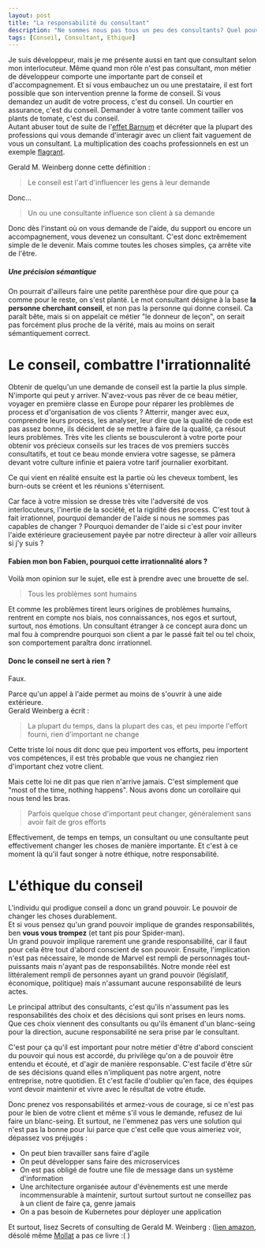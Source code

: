 ```yaml
---
layout: post
title: "La responsabilité du consultant"
description: "Ne sommes nous pas tous un peu des consultants? Quel pouvoir avons-nous ?"
tags: [Conseil, Consultant, Ethique]
---
```


Je suis développeur, mais je me présente aussi en tant que consultant selon mon interlocuteur.
Même quand mon rôle n'est pas consultant, mon métier de développeur comporte une 
importante part de conseil et d'accompagnement. Et si vous embauchez un ou une prestataire, il est fort possible que son
intervention prenne la forme de conseil. Si vous demandez un audit de votre process, c'est du conseil. Un courtier en
assurance, c'est du conseil. Demander à votre tante comment tailler vos plants de tomate, c'est du conseil.    
Autant abuser tout de suite de l'[effet Barnum](https://fr.wikipedia.org/wiki/Effet_Barnum) et décréter que la plupart des 
professions qui vous demande d'interagir avec un client fait vaguement de vous un consultant. La multiplication des 
coachs professionnels en est un exemple [flagrant](https://en.wikipedia.org/wiki/Coaching).

Gerald M. Weinberg donne cette définition : 
> Le conseil est l'art d'influencer les gens à leur demande  
  
Donc...
> Un ou une consultante influence son client à sa demande 

Donc dès l'instant où on vous demande de l'aide, du support ou encore un accompagnement, vous devenez un consultant.
C'est donc extrêmement simple de le devenir. Mais comme toutes les choses simples, ça arrête vite de l'être.


##### Une précision sémantique
On pourrait d'ailleurs faire une petite parenthèse pour dire que pour ça comme pour le reste, on s'est planté. Le 
mot consultant désigne à la base **la personne cherchant conseil**, et non pas la personne qui donne conseil. 
Ca paraît bête, mais si on appelait ce métier "le donneur de leçon", on serait pas forcément plus proche de la 
vérité, mais au moins on serait sémantiquement correct.

# Le conseil, combattre l'irrationnalité

Obtenir de quelqu'un une demande de conseil est la partie la plus simple. N'importe qui peut y arriver. N'avez-vous pas rêver de ce beau métier, voyager en première classe en Europe pour réparer les problèmes de process et
d'organisation de vos clients ? Atterrir, manger avec eux, comprendre leurs process, les analyser, leur dire que
la qualité de code est pas assez bonne, ils décident de se mettre à faire de la qualité, ça résout leurs problèmes.
Très vite les clients se bousculeront à votre porte pour obtenir vos précieux conseils sur les traces de vos premiers 
succès consultatifs, et tout ce beau monde enviera votre sagesse, se pâmera devant votre culture infinie et paiera
votre tarif journalier exorbitant.
 
Ce qui vient en réalité ensuite est la partie où les cheveux tombent, les burn-outs se créent et les réunions 
s'éternisent.  

Car face à votre mission se dresse très vite l'adversité de vos interlocuteurs, l'inertie de la société, et la
rigidité des process. C'est tout à fait irrationnel, pourquoi demander de l'aide si nous ne sommes pas capables
de changer ? Pourquoi demander de l'aide si c'est pour inviter l'aide extérieure gracieusement payée par notre
directeur à aller voir ailleurs si j'y suis ?

#### Fabien mon bon Fabien, pourquoi cette irrationnalité alors ?

Voilà mon opinion sur le sujet, elle est à prendre avec une brouette de sel.

> Tous les problèmes sont humains

Et comme les problèmes tirent leurs origines de problèmes humains, rentrent en compte nos biais, nos connaissances, 
nos egos et surtout, surtout, nos émotions. Un consultant étranger à ce concept aura donc un mal fou à comprendre 
pourquoi son client a par le passé fait tel ou tel choix, son comportement paraîtra donc irrationnel.


#### Donc le conseil ne sert à rien ?

Faux.

Parce qu'un appel à l'aide permet au moins de s'ouvrir à une aide extérieure.     
Gerald Weinberg a écrit : 
> La plupart du temps, dans la plupart des cas, et peu importe l'effort fourni, rien d'important ne change

Cette triste loi nous dit donc que peu importent vos efforts, peu importent vos compétences, il est très probable que vous ne 
changiez rien d'important chez votre client.    

Mais cette loi ne dit pas que rien n'arrive jamais. C'est simplement que "most of the time, nothing happens". Nous 
avons donc un corollaire qui nous tend les bras.

> Parfois quelque chose d'important peut changer, généralement sans avoir fait de gros efforts    

Effectivement, de temps en temps, un consultant ou une consultante peut effectivement changer les choses de manière 
importante. Et c'est à ce moment là qu'il faut songer à notre éthique, notre responsabilité.

# L'éthique du conseil

L'individu qui prodigue conseil a donc un grand pouvoir. Le pouvoir de changer les choses durablement.     
Et si vous pensez qu'un grand pouvoir implique de grandes responsabilités, ben **vous vous trompez** (et tant 
pis pour Spider-man).      
Un grand pouvoir implique rarement une grande responsabilité, car il faut pour cela être tout d'abord conscient
de son pouvoir. Ensuite, l'implication n'est pas nécessaire, le monde de Marvel est rempli de personnages 
tout-puissants mais n'ayant pas de responsabilités. Notre monde réel est littéralement rempli de personnes ayant
un grand pouvoir (législatif, économique, politique) mais n'assumant aucune responsabilité de leurs actes.

Le principal attribut des consultants, c'est qu'ils n'assument pas les responsabilités 
des choix et des décisions qui sont prises en leurs noms. Que ces choix viennent des consultants ou qu'ils 
émanent d'un blanc-seing pour la direction, aucune responsabilité ne sera prise par le consultant. 

C'est pour ça qu'il est important pour notre métier d'être d'abord conscient du pouvoir qui nous est accordé,
du privilège qu'on a de pouvoir être entendu et écouté, et d'agir de manière responsable. C'est facile d'être 
sûr de ses décisions quand elles n'impliquent pas notre argent, notre entreprise, notre quotidien. Et c'est 
facile d'oublier qu'en face, des équipes vont devoir maintenir et vivre avec le résultat de votre étude.   

Donc prenez vos responsabilités et armez-vous de courage, si ce n'est pas pour le bien de votre client et même
s'il vous le demande, refusez de lui faire un blanc-seing. 
Et surtout, ne l'emmenez pas vers une solution qui n'est pas la bonne pour lui parce que c'est celle que vous 
aimeriez voir, dépassez vos préjugés : 

* On peut bien travailler sans faire d'agile
* On peut développer sans faire des microservices
* On est pas obligé de foutre une file de message dans un système d'information
* Une architecture organisée autour d'évènements est une merde incommensurable à maintenir, surtout surtout 
surtout ne conseillez pas à un client de faire ça, genre jamais
* On a pas besoin de Kubernetes pour déployer une application


Et surtout, lisez Secrets of consulting de Gerald M. Weinberg : ([lien amazon](https://www.amazon.fr/Secrets-Consulting-Giving-Getting-Successfully/dp/0932633013), désolé même [Mollat](https://www.mollat.com/) a pas ce livre :( ) 